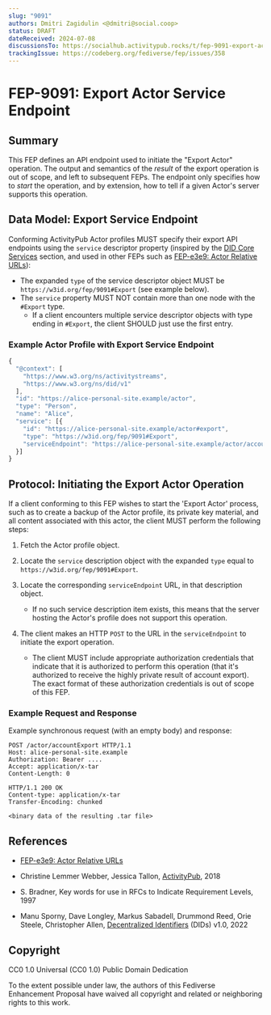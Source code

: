 ```yaml
---
slug: "9091"
authors: Dmitri Zagidulin <@dmitri@social.coop>
status: DRAFT
dateReceived: 2024-07-08
discussionsTo: https://socialhub.activitypub.rocks/t/fep-9091-export-actor-service-endpoint/4354
trackingIssue: https://codeberg.org/fediverse/fep/issues/358
---
```

# FEP-9091: Export Actor Service Endpoint

## Summary

This FEP defines an API endpoint used to initiate the "Export Actor" operation.
The output and semantics of the _result_ of the export operation is out of scope, and left
to subsequent FEPs.
The endpoint only specifies how to _start_ the operation, and by extension, how to tell if
a given Actor's server supports this operation.

## Data Model: Export Service Endpoint

Conforming ActivityPub Actor profiles MUST specify their export API endpoints using the
`service` descriptor property (inspired by the 
[DID Core Services](https://www.w3.org/TR/did-core/#services) section, and used in other
FEPs such as [FEP-e3e9: Actor Relative URLs][FEP-e3e9]):

* The expanded `type` of the service descriptor object MUST be `https://w3id.org/fep/9091#Export` (see example below).
* The `service` property MUST NOT contain more than one node with the `#Export` type.
    - If a client encounters multiple service descriptor objects with type ending in
      `#Export`, the client SHOULD just use the first entry.

### Example Actor Profile with Export Service Endpoint

```js
{
  "@context": [
    "https://www.w3.org/ns/activitystreams",
    "https://www.w3.org/ns/did/v1"
  ],
  "id": "https://alice-personal-site.example/actor",
  "type": "Person",
  "name": "Alice",
  "service": [{
    "id": "https://alice-personal-site.example/actor#export",
    "type": "https://w3id.org/fep/9091#Export",
    "serviceEndpoint": "https://alice-personal-site.example/actor/accountExport"
  }]
}
```

## Protocol: Initiating the Export Actor Operation

If a client conforming to this FEP wishes to start the 'Export Actor' process, such as to
create a backup of the Actor profile, its private key material, and all content associated
with this actor, the client MUST perform the following steps:

1. Fetch the Actor profile object.
2. Locate the `service` description object with the expanded `type` equal to `https://w3id.org/fep/9091#Export`.
3. Locate the corresponding `serviceEndpoint` URL, in that description object.

    * If no such service description item exists, this means that the server hosting the
      Actor's profile does not support this operation.

4. The client makes an HTTP `POST` to the URL in the `serviceEndpoint` to initiate the
   export operation.

    * The client MUST include appropriate authorization credentials that indicate that
      it is authorized to perform this operation (that it's authorized to receive the
      highly private result of account export). The exact format of these authorization
      credentials is out of scope of this FEP.

### Example Request and Response

Example synchronous request (with an empty body) and response:

```http
POST /actor/accountExport HTTP/1.1
Host: alice-personal-site.example
Authorization: Bearer ....
Accept: application/x-tar
Content-Length: 0
```

```http
HTTP/1.1 200 OK
Content-type: application/x-tar
Transfer-Encoding: chunked

<binary data of the resulting .tar file>
```

## References

* [FEP-e3e9: Actor Relative URLs][FEP-e3e9]

* Christine Lemmer Webber, Jessica Tallon, [ActivityPub][AP], 2018
* S. Bradner, Key words for use in RFCs to Indicate Requirement Levels, 1997
* Manu Sporny, Dave Longley, Markus Sabadell, Drummond Reed, Orie Steele,  Christopher Allen, [Decentralized Identifiers][DID] (DIDs) v1.0, 2022

[AP]: https://www.w3.org/TR/activitypub/
[DID]: https://www.w3.org/TR/did-core/
[FEP-e3e9]: https://codeberg.org/fediverse/fep/src/branch/main/fep/e3e9/fep-e3e9.md

## Copyright

CC0 1.0 Universal (CC0 1.0) Public Domain Dedication

To the extent possible under law, the authors of this Fediverse Enhancement
Proposal have waived all copyright and related or neighboring rights to this work.
